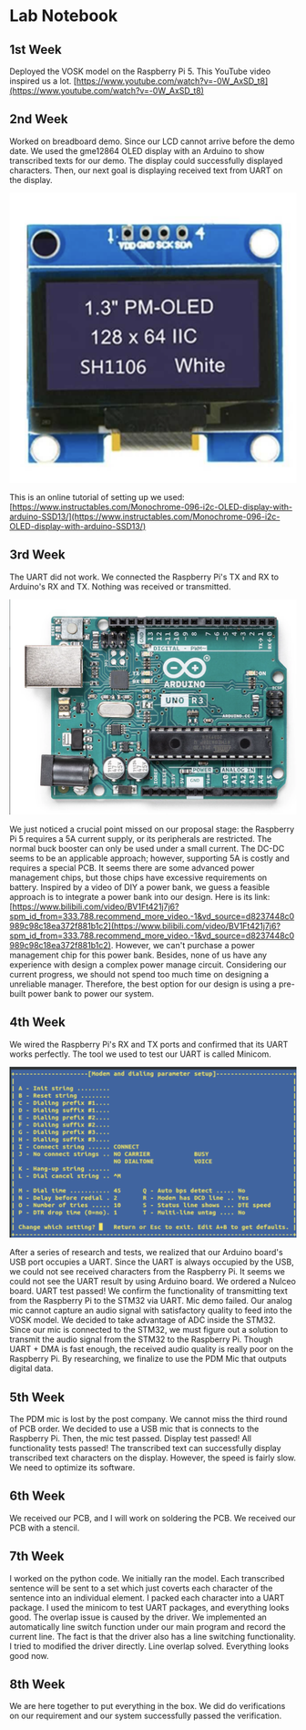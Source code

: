 # Lab Notebook

## 1st Week
Deployed the VOSK model on the Raspberry Pi 5. This YouTube video inspired us a lot.
[https://www.youtube.com/watch?v=-0W_AxSD_t8](https://www.youtube.com/watch?v=-0W_AxSD_t8)

## 2nd Week
Worked on breadboard demo. Since our LCD cannot arrive before the demo date. We used the gme12864 OLED display with an Arduino to show transcribed texts for our demo. The display could successfully displayed characters. Then, our next goal is displaying received text from UART on the display.

![OLED Display](oled_display_gme12864.png)

This is an online tutorial of setting up we used: [https://www.instructables.com/Monochrome-096-i2c-OLED-display-with-arduino-SSD13/](https://www.instructables.com/Monochrome-096-i2c-OLED-display-with-arduino-SSD13/)

## 3rd Week
The UART did not work. We connected the Raspberry Pi's TX and RX to Arduino's RX and TX. Nothing was received or transmitted.

![Arduino Uno R3](arduino_uno_r3.png)

We just noticed a crucial point missed on our proposal stage: the Raspberry Pi 5 requires a 5A current supply, or its peripherals are restricted. The normal buck booster can only be used under a small current. The DC-DC seems to be an applicable approach; however, supporting 5A is costly and requires a special PCB. It seems there are some advanced power management chips, but those chips have excessive requirements on battery. Inspired by a video of DIY a power bank, we guess a feasible approach is to integrate a power bank into our design. Here is its link: [https://www.bilibili.com/video/BV1Ft421j7j6?spm_id_from=333.788.recommend_more_video.-1&vd_source=d8237448c0989c98c18ea372f881b1c2](https://www.bilibili.com/video/BV1Ft421j7j6?spm_id_from=333.788.recommend_more_video.-1&vd_source=d8237448c0989c98c18ea372f881b1c2). However, we can't purchase a power management chip for this power bank. Besides, none of us have any experience with design a complex power manage circuit. Considering our current progress, we should not spend too much time on designing a unreliable manager. Therefore, the best option for our design is using a pre-built power bank to power our system.

## 4th Week
We wired the Raspberry Pi's RX and TX ports and confirmed that its UART works perfectly. The tool we used to test our UART is called Minicom.

![Minicom Setup](minicom_modem_setup.png)

After a series of research and tests, we realized that our Arduino board's USB port occupies a UART. Since the UART is always occupied by the USB, we could not see received characters from the Raspberry Pi. It seems we could not see the UART result by using Arduino board. We ordered a Nulceo board.
UART test passed! We confirm the functionality of transmitting text from the Raspberry Pi to the STM32 via UART.
Mic demo failed. Our analog mic cannot capture an audio signal with satisfactory quality to feed into the VOSK model. We decided to take advantage of ADC inside the STM32.
Since our mic is connected to the STM32, we must figure out a solution to transmit the audio signal from the STM32 to the Raspberry Pi. Though UART + DMA is fast enough, the received audio quality is really poor on the Raspberry Pi. By researching, we finalize to use the PDM Mic that outputs digital data.

## 5th Week
The PDM mic is lost by the post company. We cannot miss the third round of PCB order. We decided to use a USB mic that is connects to the Raspberry Pi. Then, the mic test passed.
Display test passed! All functionality tests passed! The transcribed text can successfully display transcribed text characters on the display. However, the speed is fairly slow. We need to optimize its software.

## 6th Week
We received our PCB, and I will work on soldering the PCB.
We received our PCB with a stencil.

## 7th Week
I worked on the python code. We initially ran the model. Each transcribed sentence will be sent to a set which just coverts each character of the sentence into an individual element. I packed each character into a UART package. I used the minicom to test UART packages, and everything looks good.
The overlap issue is caused by the driver. We implemented an automatically line switch function under our main program and record the current line. The fact is that the driver also has a line switching functionality. I tried to modified the driver directly.
Line overlap solved. Everything looks good now.

## 8th Week
We are here together to put everything in the box. We did do verifications on our requirement and our system successfully passed the verification.
